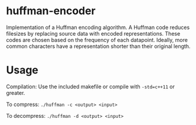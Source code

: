 # huffman-encoder
Implementation of a Huffman encoding algorithm. 
A Huffman code reduces filesizes by replacing source data with encoded representations. 
These codes are chosen based on the frequency of each datapoint. 
Ideally, more common characters have a representation shorter than their original length.


# Usage
Compilation: Use the included makefile or compile with `-std=c++11` or greater.

To compress: `./huffman -c <output> <input>`

To decompress: `./huffman -d <output> <input>` 
